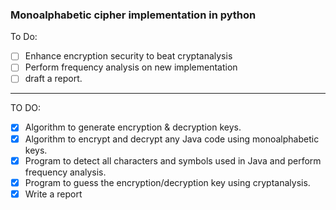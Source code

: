 ### Monoalphabetic cipher implementation in python
To Do:
- [ ] Enhance encryption security to beat cryptanalysis
- [ ] Perform frequency analysis on new implementation
- [ ] draft a report.
---
TO DO:
- [x] Algorithm to generate encryption & decryption keys.
- [x] Algorithm to encrypt and decrypt any Java code using
    monoalphabetic keys. 
- [x] Program to detect all characters and symbols used in Java 
    and perform frequency analysis.
- [x] Program to guess the encryption/decryption key using 
    cryptanalysis.
- [x] Write a report
